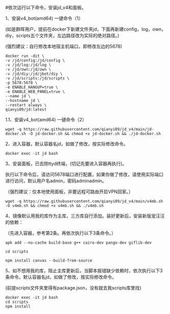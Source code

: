 
#依次运行以下命令，安装jd_v4和面板。


1、安装v4_bot(amd64) 一键命令（1）

  (如是群晖用户，提前在docker下新建文件夹jd，下面再新建config，log，own，diy，scripts五个文件夹，左边路径改为实际的绝对路径。)
  
  (强烈建议：自行修改本地宿主机端口，即修改左边的5678)
  
    docker run -dit \
    -v /jd/config:/jd/config \
    -v /jd/log:/jd/log \
    -v /jd/own:/jd/own \
    -v /jd/diy:/jd/jbot/diy \
    -v /jd/scripts:/jd/scripts \
    -p 5678:5678 \
    -e ENABLE_HANGUP=true \
    -e ENABLE_WEB_PANEL=true \
    --name jd \
    --hostname jd \
    --restart always \
    qianyi09/jd:latest



1.1、安装v4_bot(amd64) 一键命令（2）

    wget -q https://raw.githubusercontent.com/qianyi09/jd_v4/main/jd-docker.sh -O jd-docker.sh && chmod +x jd-docker.sh && ./jd-docker.sh


   
2、进入容器，默认容器名jd，如做了修改，按实际修改命令。

    docker exec -it jd bash 


 
3、安装面板，已去除ttyd终端，(切记先要进入容器再执行)。

   执行以下命令后，请访问5678端口进行配置，如果你做了修改，请使用实际端口进行访问，默认用户名admin，密码adminadmin。
   
   （强烈建议：仅本地使用面板，非要远程可路由开启VPN回家。）
 
    wget -q https://raw.githubusercontent.com/qianyi09/jd_v4/main/v4mb.sh -O v4mb.sh && chmod +x v4mb.sh && ./v4mb.sh
 



4、镜像默认用我的库作为主库，三方库自行添加。装好更新后，安装新版宠汪汪的依赖：

 （先进入容器，参考第2条。再依次执行以下3条命令。）

    apk add --no-cache build-base g++ cairo-dev pango-dev giflib-dev

    cd scripts

    npm install canvas --build-from-source



5、如不想用我的库，阻止主库更新后，当脚本报错缺少依赖时，依次执行以下3条命令，默认容器名jd，如做了修改，按实际修改命令。

  (前提scripts文件夹里得有package.json，没有就去我scripts库里找)

    docker exec -it jd bash
    cd scripts
    npm install
